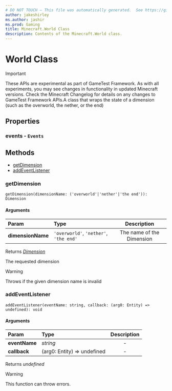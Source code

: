 ```yaml
---
# DO NOT TOUCH — This file was automatically generated.  See https://github.com/Mojang/MinecraftScriptingApiDocsGenerator to modify descriptions, examples, etc.
author: jakeshirley
ms.author: jashir
ms.prod: Gaming
title: Minecraft.World Class
description: Contents of the Minecraft.World class.
---
```

# World Class
>[!IMPORTANT]
>These APIs are experimental as part of GameTest Framework. As with all experiments, you may see changes in functionality in updated Minecraft versions. Check the Minecraft Changelog for details on any changes to GameTest Framework APIs.A class that wraps the state of a dimension (such as the overworld, the nether, or the end)

## Properties
### **events** - `Events`




## Methods
- [getDimension](#getdimension)
- [addEventListener](#addeventlistener)
  
### **getDimension**
`
getDimension(dimensionName: ('overworld'|'nether'|'the end')): Dimension
`

#### Arguments
| Param | Type | Description |
| :--- | :--- | :---: |
| **dimensionName** | `'overworld'`, `'nether'`, `'the end'` | The name of the Dimension |

Returns [*Dimension*](Dimension.md)

The requested dimension

> [!WARNING]
> Throws if the given dimension name is invalid

### **addEventListener**
`
addEventListener(eventName: string, callback: (arg0: Entity) => undefined): void
`

#### Arguments
| Param | Type | Description |
| :--- | :--- | :---: |
| **eventName** | *string* | - |
| **callback** | (arg0: Entity) => undefined | - |

Returns *undefined*

> [!WARNING]
> This function can throw errors.

